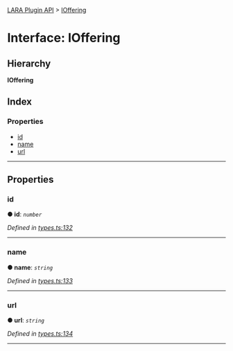 [LARA Plugin API](../README.md) > [IOffering](../interfaces/ioffering.md)

# Interface: IOffering

## Hierarchy

**IOffering**

## Index

### Properties

* [id](ioffering.md#id)
* [name](ioffering.md#name)
* [url](ioffering.md#url)

---

## Properties

<a id="id"></a>

###  id

**● id**: *`number`*

*Defined in [types.ts:132](../../../lara-typescript/src/plugin-api/types.ts#L132)*

___
<a id="name"></a>

###  name

**● name**: *`string`*

*Defined in [types.ts:133](../../../lara-typescript/src/plugin-api/types.ts#L133)*

___
<a id="url"></a>

###  url

**● url**: *`string`*

*Defined in [types.ts:134](../../../lara-typescript/src/plugin-api/types.ts#L134)*

___

